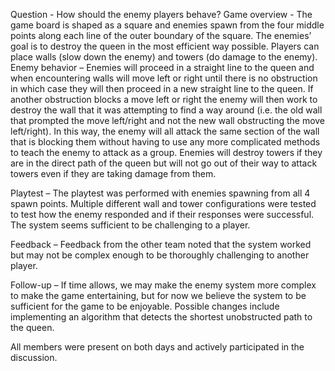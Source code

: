 Question - How should the enemy players behave?
Game overview - The game board is shaped as a square and enemies spawn from the four middle points along each line of the outer boundary of the square. The enemies’ goal is to destroy the queen in the most efficient way possible. Players can place walls (slow down the enemy) and towers (do damage to the enemy).
Enemy behavior – Enemies will proceed in a straight line to the queen and when encountering walls will move left or right until there is no obstruction in which case they will then proceed in a new straight line to the queen. If another obstruction blocks a move left or right the enemy will then work to destroy the wall that it was attempting to find a way around (i.e. the old wall that prompted the move left/right and not the new wall obstructing the move left/right). In this way, the enemy will all attack the same section of the wall that is blocking them without having to use any more complicated methods to teach the enemy to attack as a group. Enemies will destroy towers if they are in the direct path of the queen but will not go out of their way to attack towers even if they are taking damage from them.

Playtest – The playtest was performed with enemies spawning from all 4 spawn points. Multiple different wall and tower configurations were tested to test how the enemy responded and if their responses were successful. The system seems sufficient to be challenging to a player.

Feedback – Feedback from the other team noted that the system worked but may not be complex enough to be thoroughly challenging to another player. 

Follow-up – If time allows, we may make the enemy system more complex to make the game entertaining, but for now we believe the system to be sufficient for the game to be enjoyable. Possible changes include implementing an algorithm that detects the shortest unobstructed path to the queen.

All members were present on both days and actively participated in the discussion. 
